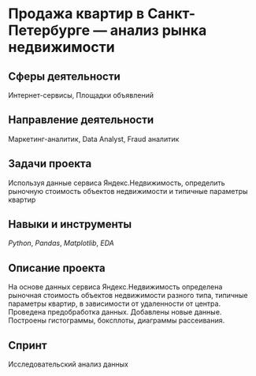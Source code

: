 # Продажа квартир в Санкт-Петербурге — анализ рынка недвижимости

## Сферы деятельности 
Интернет-сервисы, Площадки объявлений

## Направление деятельности 
Маркетинг-аналитик, Data Analyst, Fraud аналитик

## Задачи проекта
Используя данные сервиса Яндекс.Недвижимость, определить рыночную стоимость объектов недвижимости и типичные параметры квартир

## Навыки и инструменты
*Python*, *Pandas*, *Matplotlib*, *EDA*

## Описание проекта
На основе данных сервиса Яндекс.Недвижимость определена рыночная стоимость
объектов недвижимости разного типа, типичные параметры квартир, в зависимости от
удаленности от центра. Проведена предобработка данных. Добавлены новые данные.
Построены гистограммы, боксплоты, диаграммы рассеивания.

## Спринт 
Исследовательский анализ данных

